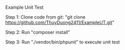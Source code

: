 Example Unit Test

Step 1: Clone code from git: "git clone https://github.com/ThuyDuong2411/ExampleUT.git"

Step 2: Run "composer install"

Step 3: Run "./vendor/bin/phpunit" to execute unit test
